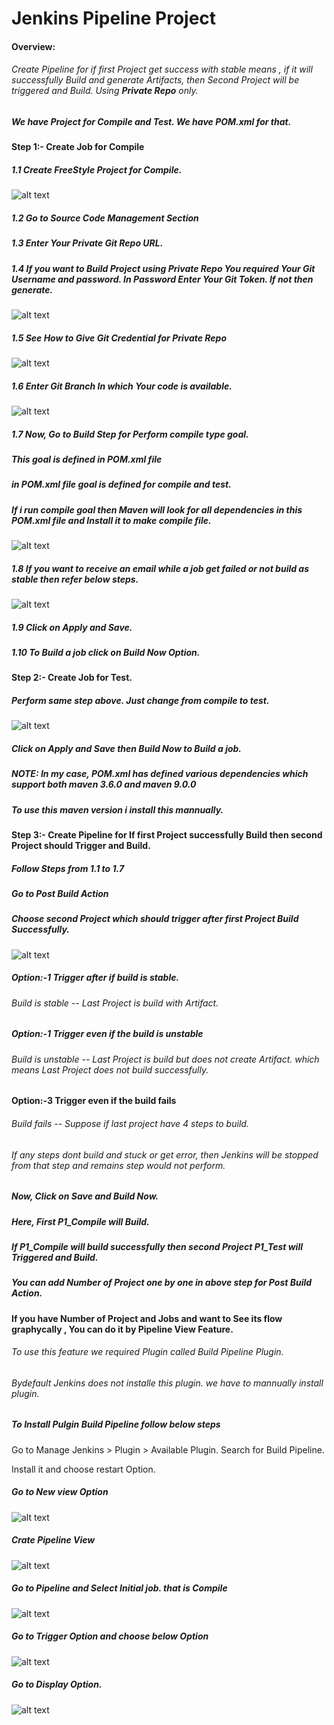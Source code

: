 # Jenkins Pipeline Project
#### Overview:
###### Create Pipeline for if first Project get success with stable means , if it will successfully Build and generate Artifacts, then Second Project will be triggered and Build. Using **Private Repo** only.

##### We have Project for Compile and Test. We have POM.xml for that.

#### Step 1:- Create Job for Compile
##### 1.1 Create FreeStyle Project for Compile.

![alt text](p11/CreateJob_P1_Compile.png)

##### 1.2 Go to Source Code Management Section
##### 1.3 Enter Your Private Git Repo URL.
##### 1.4 If you want to Build Project using Private Repo You required Your Git Username and password. In Password Enter Your Git Token. If not then generate.

![alt text](p11/SourceCodeManagement.png)

##### 1.5 See How to Give Git Credential for Private Repo

![alt text](p11/CredentialGitPrivateRepo.png)

##### 1.6 Enter Git Branch In which Your code is available.

![alt text](p11/GitBranch.png)

##### 1.7 Now, Go to Build Step for Perform compile type goal.
##### This goal is defined in POM.xml file
##### in POM.xml file goal is defined for compile and test.
##### If i run compile goal then Maven will look for all dependencies in this POM.xml file and Install it to make compile file.

![alt text](p11/GitBranch.png)

##### 1.8 If you want to receive an email while a job get failed or not build as stable then refer below steps.

![alt text](p11/email.png)

##### 1.9 Click on Apply and Save.

##### 1.10 To Build a job click on Build Now Option.

#### Step 2:- Create Job for Test.
##### Perform same step above. Just change from compile to test.

![alt text](p11/BuilsStepTest.png)

##### Click on Apply and Save then Build Now to Build a job.

##### NOTE: In my case, POM.xml has defined various dependencies which support both maven 3.6.0 and maven 9.0.0
##### To use this maven version i install this mannually.

#### Step 3:- Create Pipeline for If first Project successfully Build then second Project should Trigger and Build.

##### Follow Steps from 1.1 to 1.7 
##### Go to Post Build Action
##### Choose second Project which should trigger after first Project Build Successfully.
![alt text](p11/PostBuildAction.png)

##### Option:-1  Trigger after if build is stable.
###### Build is stable -- Last Project is build with Artifact.

##### Option:-1 Trigger even if the build is unstable
###### Build is unstable -- Last Project is build but does not create Artifact. which means Last Project does not build successfully.

#### Option:-3 Trigger even if the build fails
###### Build fails -- Suppose if last project have 4 steps to build.
###### If any steps dont build and stuck or get error, then Jenkins will be stopped from that step and remains step would not perform.


##### Now, Click on Save and Build Now.
##### Here, First P1_Compile will Build.
##### If P1_Compile will build successfully then second Project P1_Test will Triggered and Build.
##### You can add Number of Project one by one in above step for **Post Build Action**.

#### If you have Number of Project and Jobs and want to See its flow graphycally , You can do it by Pipeline View Feature.

###### To use this feature we required Plugin called Build Pipeline Plugin.
###### Bydefault Jenkins does not installe this plugin. we have to mannually install plugin.

##### To Install Pulgin Build Pipeline follow below steps
Go to Manage Jenkins > Plugin > Available Plugin.
Search for Build Pipeline.

Install it and choose restart Option.

##### Go to New view Option
![alt text](p11/NewView.png)

##### Crate Pipeline View
![alt text](p11/MavenProjectPipeline.png)

##### Go to Pipeline and Select Initial job. that is Compile

![alt text](p11/PipelineFlow.png)

##### Go to Trigger Option and choose below Option

![alt text](p11/TriggeredOption.png)

##### Go to Display Option.

![alt text](p11/Da11DisplayView.png)